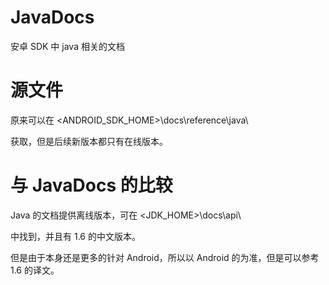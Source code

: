 # JavaDocs
安卓 SDK 中 java 相关的文档

# 源文件
原来可以在 <ANDROID_SDK_HOME>\docs\reference\java\

获取，但是后续新版本都只有在线版本。

# 与 JavaDocs 的比较
Java 的文档提供离线版本，可在 <JDK_HOME>\docs\api\

中找到，并且有 1.6 的中文版本。

但是由于本身还是更多的针对 Android，所以以 Android 的为准，但是可以参考 1.6 的译文。


